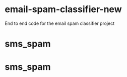 # email-spam-classifier-new
End to end code for the email spam classifier project
# sms_spam
# sms_spam
